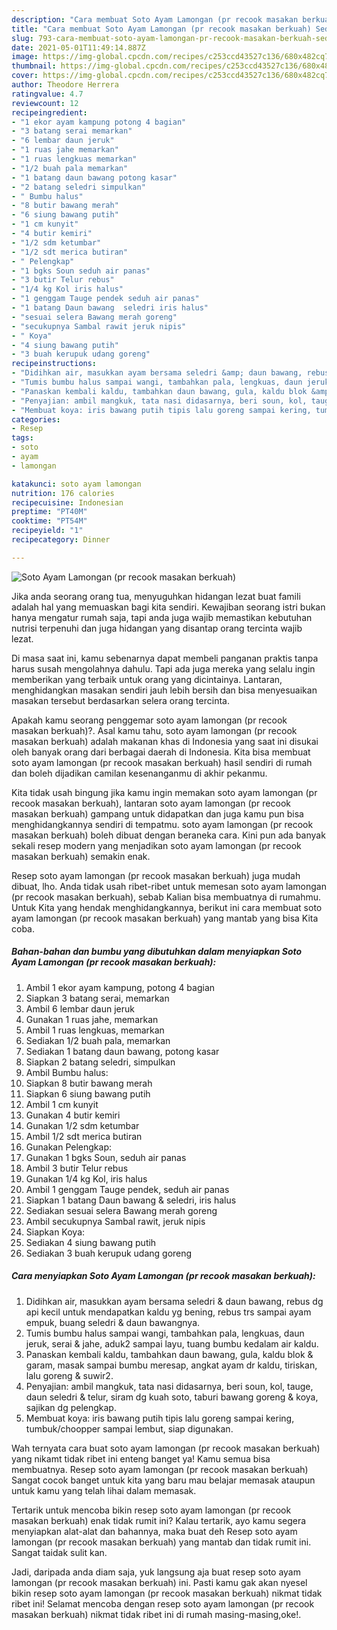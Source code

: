 ```yaml
---
description: "Cara membuat Soto Ayam Lamongan (pr recook masakan berkuah) Sederhana Untuk Jualan"
title: "Cara membuat Soto Ayam Lamongan (pr recook masakan berkuah) Sederhana Untuk Jualan"
slug: 793-cara-membuat-soto-ayam-lamongan-pr-recook-masakan-berkuah-sederhana-untuk-jualan
date: 2021-05-01T11:49:14.887Z
image: https://img-global.cpcdn.com/recipes/c253ccd43527c136/680x482cq70/soto-ayam-lamongan-pr-recook-masakan-berkuah-foto-resep-utama.jpg
thumbnail: https://img-global.cpcdn.com/recipes/c253ccd43527c136/680x482cq70/soto-ayam-lamongan-pr-recook-masakan-berkuah-foto-resep-utama.jpg
cover: https://img-global.cpcdn.com/recipes/c253ccd43527c136/680x482cq70/soto-ayam-lamongan-pr-recook-masakan-berkuah-foto-resep-utama.jpg
author: Theodore Herrera
ratingvalue: 4.7
reviewcount: 12
recipeingredient:
- "1 ekor ayam kampung potong 4 bagian"
- "3 batang serai memarkan"
- "6 lembar daun jeruk"
- "1 ruas jahe memarkan"
- "1 ruas lengkuas memarkan"
- "1/2 buah pala memarkan"
- "1 batang daun bawang potong kasar"
- "2 batang seledri simpulkan"
- " Bumbu halus"
- "8 butir bawang merah"
- "6 siung bawang putih"
- "1 cm kunyit"
- "4 butir kemiri"
- "1/2 sdm ketumbar"
- "1/2 sdt merica butiran"
- " Pelengkap"
- "1 bgks Soun seduh air panas"
- "3 butir Telur rebus"
- "1/4 kg Kol iris halus"
- "1 genggam Tauge pendek seduh air panas"
- "1 batang Daun bawang  seledri iris halus"
- "sesuai selera Bawang merah goreng"
- "secukupnya Sambal rawit jeruk nipis"
- " Koya"
- "4 siung bawang putih"
- "3 buah kerupuk udang goreng"
recipeinstructions:
- "Didihkan air, masukkan ayam bersama seledri &amp; daun bawang, rebus dg api kecil untuk mendapatkan kaldu yg bening, rebus trs sampai ayam empuk, buang seledri &amp; daun bawangnya."
- "Tumis bumbu halus sampai wangi, tambahkan pala, lengkuas, daun jeruk, serai &amp; jahe, aduk2 sampai layu, tuang bumbu kedalam air kaldu."
- "Panaskan kembali kaldu, tambahkan daun bawang, gula, kaldu blok &amp; garam, masak sampai bumbu meresap, angkat ayam dr kaldu, tiriskan, lalu goreng &amp; suwir2."
- "Penyajian: ambil mangkuk, tata nasi didasarnya, beri soun, kol, tauge, daun seledri &amp; telur, siram dg kuah soto, taburi bawang goreng &amp; koya, sajikan dg pelengkap."
- "Membuat koya: iris bawang putih tipis lalu goreng sampai kering, tumbuk/choopper sampai lembut, siap digunakan."
categories:
- Resep
tags:
- soto
- ayam
- lamongan

katakunci: soto ayam lamongan 
nutrition: 176 calories
recipecuisine: Indonesian
preptime: "PT40M"
cooktime: "PT54M"
recipeyield: "1"
recipecategory: Dinner

---
```



![Soto Ayam Lamongan (pr recook masakan berkuah)](https://img-global.cpcdn.com/recipes/c253ccd43527c136/680x482cq70/soto-ayam-lamongan-pr-recook-masakan-berkuah-foto-resep-utama.jpg)

Jika anda seorang orang tua, menyuguhkan hidangan lezat buat famili adalah hal yang memuaskan bagi kita sendiri. Kewajiban seorang istri bukan hanya mengatur rumah saja, tapi anda juga wajib memastikan kebutuhan nutrisi terpenuhi dan juga hidangan yang disantap orang tercinta wajib lezat.

Di masa  saat ini, kamu sebenarnya dapat membeli panganan praktis tanpa harus susah mengolahnya dahulu. Tapi ada juga mereka yang selalu ingin memberikan yang terbaik untuk orang yang dicintainya. Lantaran, menghidangkan masakan sendiri jauh lebih bersih dan bisa menyesuaikan masakan tersebut berdasarkan selera orang tercinta. 



Apakah kamu seorang penggemar soto ayam lamongan (pr recook masakan berkuah)?. Asal kamu tahu, soto ayam lamongan (pr recook masakan berkuah) adalah makanan khas di Indonesia yang saat ini disukai oleh banyak orang dari berbagai daerah di Indonesia. Kita bisa membuat soto ayam lamongan (pr recook masakan berkuah) hasil sendiri di rumah dan boleh dijadikan camilan kesenanganmu di akhir pekanmu.

Kita tidak usah bingung jika kamu ingin memakan soto ayam lamongan (pr recook masakan berkuah), lantaran soto ayam lamongan (pr recook masakan berkuah) gampang untuk didapatkan dan juga kamu pun bisa menghidangkannya sendiri di tempatmu. soto ayam lamongan (pr recook masakan berkuah) boleh dibuat dengan beraneka cara. Kini pun ada banyak sekali resep modern yang menjadikan soto ayam lamongan (pr recook masakan berkuah) semakin enak.

Resep soto ayam lamongan (pr recook masakan berkuah) juga mudah dibuat, lho. Anda tidak usah ribet-ribet untuk memesan soto ayam lamongan (pr recook masakan berkuah), sebab Kalian bisa membuatnya di rumahmu. Untuk Kita yang hendak menghidangkannya, berikut ini cara membuat soto ayam lamongan (pr recook masakan berkuah) yang mantab yang bisa Kita coba.

<!--inarticleads1-->

##### Bahan-bahan dan bumbu yang dibutuhkan dalam menyiapkan Soto Ayam Lamongan (pr recook masakan berkuah):

1. Ambil 1 ekor ayam kampung, potong 4 bagian
1. Siapkan 3 batang serai, memarkan
1. Ambil 6 lembar daun jeruk
1. Gunakan 1 ruas jahe, memarkan
1. Ambil 1 ruas lengkuas, memarkan
1. Sediakan 1/2 buah pala, memarkan
1. Sediakan 1 batang daun bawang, potong kasar
1. Siapkan 2 batang seledri, simpulkan
1. Ambil  Bumbu halus:
1. Siapkan 8 butir bawang merah
1. Siapkan 6 siung bawang putih
1. Ambil 1 cm kunyit
1. Gunakan 4 butir kemiri
1. Gunakan 1/2 sdm ketumbar
1. Ambil 1/2 sdt merica butiran
1. Gunakan  Pelengkap:
1. Gunakan 1 bgks Soun, seduh air panas
1. Ambil 3 butir Telur rebus
1. Gunakan 1/4 kg Kol, iris halus
1. Ambil 1 genggam Tauge pendek, seduh air panas
1. Siapkan 1 batang Daun bawang &amp; seledri, iris halus
1. Sediakan sesuai selera Bawang merah goreng
1. Ambil secukupnya Sambal rawit, jeruk nipis
1. Siapkan  Koya:
1. Sediakan 4 siung bawang putih
1. Sediakan 3 buah kerupuk udang goreng




<!--inarticleads2-->

##### Cara menyiapkan Soto Ayam Lamongan (pr recook masakan berkuah):

1. Didihkan air, masukkan ayam bersama seledri &amp; daun bawang, rebus dg api kecil untuk mendapatkan kaldu yg bening, rebus trs sampai ayam empuk, buang seledri &amp; daun bawangnya.
1. Tumis bumbu halus sampai wangi, tambahkan pala, lengkuas, daun jeruk, serai &amp; jahe, aduk2 sampai layu, tuang bumbu kedalam air kaldu.
1. Panaskan kembali kaldu, tambahkan daun bawang, gula, kaldu blok &amp; garam, masak sampai bumbu meresap, angkat ayam dr kaldu, tiriskan, lalu goreng &amp; suwir2.
1. Penyajian: ambil mangkuk, tata nasi didasarnya, beri soun, kol, tauge, daun seledri &amp; telur, siram dg kuah soto, taburi bawang goreng &amp; koya, sajikan dg pelengkap.
1. Membuat koya: iris bawang putih tipis lalu goreng sampai kering, tumbuk/choopper sampai lembut, siap digunakan.




Wah ternyata cara buat soto ayam lamongan (pr recook masakan berkuah) yang nikamt tidak ribet ini enteng banget ya! Kamu semua bisa membuatnya. Resep soto ayam lamongan (pr recook masakan berkuah) Sangat cocok banget untuk kita yang baru mau belajar memasak ataupun untuk kamu yang telah lihai dalam memasak.

Tertarik untuk mencoba bikin resep soto ayam lamongan (pr recook masakan berkuah) enak tidak rumit ini? Kalau tertarik, ayo kamu segera menyiapkan alat-alat dan bahannya, maka buat deh Resep soto ayam lamongan (pr recook masakan berkuah) yang mantab dan tidak rumit ini. Sangat taidak sulit kan. 

Jadi, daripada anda diam saja, yuk langsung aja buat resep soto ayam lamongan (pr recook masakan berkuah) ini. Pasti kamu gak akan nyesel bikin resep soto ayam lamongan (pr recook masakan berkuah) nikmat tidak ribet ini! Selamat mencoba dengan resep soto ayam lamongan (pr recook masakan berkuah) nikmat tidak ribet ini di rumah masing-masing,oke!.

